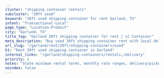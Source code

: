 ```yaml
---
cluster: "shipping container rentals"
subcluster: "20ft used"
keyword: "20ft used shipping container for rent Garland, TX"
intent: "Transactional-Local"
page_type: "Location-Product"
city: "Garland, TX"
title_tag: "Garland 20ft shipping container for rent | LC Container"
meta_description: "Buy used 20ft shipping container rent with local delivery in Garland, TX. LC Container — local Since 2003. Request a fast quote today."
url_slug: "/garland/rent/20ft/shipping-containers/used"
h1: "Rent 20ft used shipping container in Garland"
internal_links: "/garland/shipping-containers/rentals,/delivery"
priority: 1
notes: "State minimum rental terms, monthly rate ranges, delivery/pickup fees, service area."
noindex: false
---
```


<!-- TODO: Add unique city/inventory copy, images, and internal links here. -->
